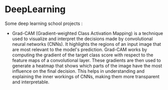 # DeepLearning
Some deep learning school projects :

- Grad-CAM (Gradient-weighted Class Activation Mapping) is a technique used to visualize and interpret the decisions made by convolutional neural networks (CNNs). It highlights the regions of an input image that are most relevant to the model's prediction. Grad-CAM works by computing the gradient of the target class score with respect to the feature maps of a convolutional layer. These gradients are then used to generate a heatmap that shows which parts of the image have the most influence on the final decision. This helps in understanding and explaining the inner workings of CNNs, making them more transparent and interpretable.
